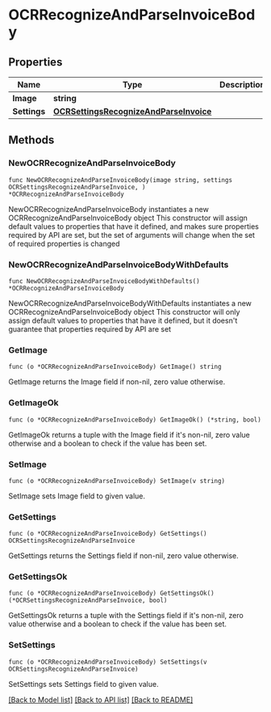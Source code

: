 # OCRRecognizeAndParseInvoiceBody

## Properties

Name | Type | Description | Notes
------------ | ------------- | ------------- | -------------
**Image** | **string** |  | 
**Settings** | [**OCRSettingsRecognizeAndParseInvoice**](OCRSettingsRecognizeAndParseInvoice.md) |  | 

## Methods

### NewOCRRecognizeAndParseInvoiceBody

`func NewOCRRecognizeAndParseInvoiceBody(image string, settings OCRSettingsRecognizeAndParseInvoice, ) *OCRRecognizeAndParseInvoiceBody`

NewOCRRecognizeAndParseInvoiceBody instantiates a new OCRRecognizeAndParseInvoiceBody object
This constructor will assign default values to properties that have it defined,
and makes sure properties required by API are set, but the set of arguments
will change when the set of required properties is changed

### NewOCRRecognizeAndParseInvoiceBodyWithDefaults

`func NewOCRRecognizeAndParseInvoiceBodyWithDefaults() *OCRRecognizeAndParseInvoiceBody`

NewOCRRecognizeAndParseInvoiceBodyWithDefaults instantiates a new OCRRecognizeAndParseInvoiceBody object
This constructor will only assign default values to properties that have it defined,
but it doesn't guarantee that properties required by API are set

### GetImage

`func (o *OCRRecognizeAndParseInvoiceBody) GetImage() string`

GetImage returns the Image field if non-nil, zero value otherwise.

### GetImageOk

`func (o *OCRRecognizeAndParseInvoiceBody) GetImageOk() (*string, bool)`

GetImageOk returns a tuple with the Image field if it's non-nil, zero value otherwise
and a boolean to check if the value has been set.

### SetImage

`func (o *OCRRecognizeAndParseInvoiceBody) SetImage(v string)`

SetImage sets Image field to given value.


### GetSettings

`func (o *OCRRecognizeAndParseInvoiceBody) GetSettings() OCRSettingsRecognizeAndParseInvoice`

GetSettings returns the Settings field if non-nil, zero value otherwise.

### GetSettingsOk

`func (o *OCRRecognizeAndParseInvoiceBody) GetSettingsOk() (*OCRSettingsRecognizeAndParseInvoice, bool)`

GetSettingsOk returns a tuple with the Settings field if it's non-nil, zero value otherwise
and a boolean to check if the value has been set.

### SetSettings

`func (o *OCRRecognizeAndParseInvoiceBody) SetSettings(v OCRSettingsRecognizeAndParseInvoice)`

SetSettings sets Settings field to given value.



[[Back to Model list]](../README.md#documentation-for-models) [[Back to API list]](../README.md#documentation-for-api-endpoints) [[Back to README]](../README.md)


